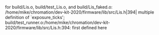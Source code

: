 for build/Lis.o, build/test_Lis.o, and build/Lis_faked.o:
    /home/mike/chromation/dev-kit-2020/firmware/lib/src/Lis.h|394|
    multiple definition of `exposure_ticks';
    build/test_runner.o:/home/mike/chromation/dev-kit-2020/firmware/lib/src/Lis.h:394: first defined here
